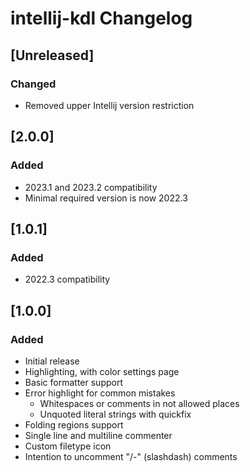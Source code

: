 # intellij-kdl Changelog

## [Unreleased]
### Changed
- Removed upper Intellij version restriction

## [2.0.0]
### Added
- 2023.1 and 2023.2 compatibility
- Minimal required version is now 2022.3

## [1.0.1]
### Added
- 2022.3 compatibility

## [1.0.0]
### Added
- Initial release
- Highlighting, with color settings page
- Basic formatter support
- Error highlight for common mistakes
  - Whitespaces or comments in not allowed places
  - Unquoted literal strings with quickfix
- Folding regions support
- Single line and multiline commenter
- Custom filetype icon
- Intention to uncomment "/-" (slashdash) comments